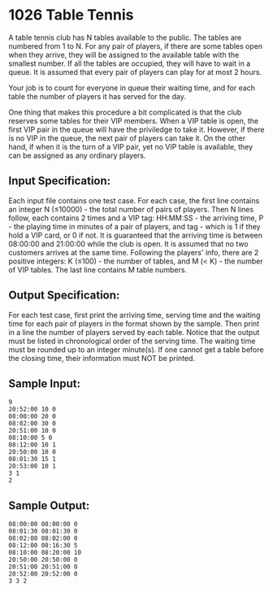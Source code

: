 # 1026 Table Tennis
A table tennis club has N tables available to the public. The tables are numbered from 1 to N. For any pair of players, if there are some tables open when they arrive, they will be assigned to the available table with the smallest number. If all the tables are occupied, they will have to wait in a queue. It is assumed that every pair of players can play for at most 2 hours.

Your job is to count for everyone in queue their waiting time, and for each table the number of players it has served for the day.

One thing that makes this procedure a bit complicated is that the club reserves some tables for their VIP members. When a VIP table is open, the first VIP pair in the queue will have the priviledge to take it. However, if there is no VIP in the queue, the next pair of players can take it. On the other hand, if when it is the turn of a VIP pair, yet no VIP table is available, they can be assigned as any ordinary players.

## Input Specification:
Each input file contains one test case. For each case, the first line contains an integer N (≤10000) - the total number of pairs of players. Then N lines follow, each contains 2 times and a VIP tag: HH:MM:SS - the arriving time, P - the playing time in minutes of a pair of players, and tag - which is 1 if they hold a VIP card, or 0 if not. It is guaranteed that the arriving time is between 08:00:00 and 21:00:00 while the club is open. It is assumed that no two customers arrives at the same time. Following the players' info, there are 2 positive integers: K (≤100) - the number of tables, and M (< K) - the number of VIP tables. The last line contains M table numbers.

## Output Specification:
For each test case, first print the arriving time, serving time and the waiting time for each pair of players in the format shown by the sample. Then print in a line the number of players served by each table. Notice that the output must be listed in chronological order of the serving time. The waiting time must be rounded up to an integer minute(s). If one cannot get a table before the closing time, their information must NOT be printed.

## Sample Input:
    9
    20:52:00 10 0
    08:00:00 20 0
    08:02:00 30 0
    20:51:00 10 0
    08:10:00 5 0
    08:12:00 10 1
    20:50:00 10 0
    08:01:30 15 1
    20:53:00 10 1
    3 1
    2

## Sample Output:
    08:00:00 08:00:00 0
    08:01:30 08:01:30 0
    08:02:00 08:02:00 0
    08:12:00 08:16:30 5
    08:10:00 08:20:00 10
    20:50:00 20:50:00 0
    20:51:00 20:51:00 0
    20:52:00 20:52:00 0
    3 3 2